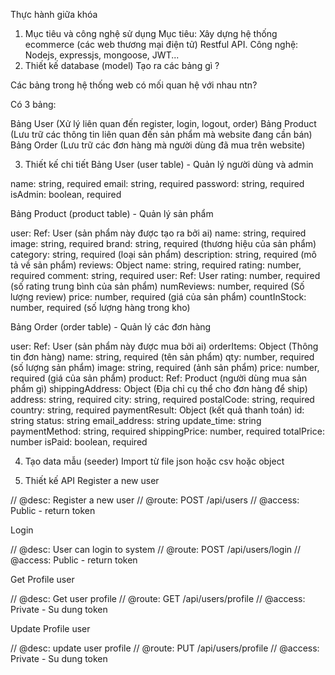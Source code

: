 Thực hành giữa khóa
1. Mục tiêu và công nghệ sử dụng
Mục tiêu: Xây dựng hệ thống ecommerce (các web thương mại điện tử) Restful API.
Công nghệ: Nodejs, expressjs, mongoose, JWT...
2. Thiết kế database (model)
Tạo ra các bảng gì ?

Các bảng trong hệ thống web có mối quan hệ với nhau ntn?

Có 3 bảng:

Bảng User (Xử lý liên quan đến register, login, logout, order)
Bảng Product (Lưu trữ các thông tin liên quan đến sản phẩm mà website đang cần bán)
Bảng Order (Lưu trữ các đơn hàng mà người dùng đã mua trên website)

3. Thiết kế chi tiết
Bảng User (user table) - Quản lý người dùng và admin

name: string, required
email: string, required
password: string, required
isAdmin: boolean, required

Bảng Product (product table) - Quản lý sản phẩm

user: Ref: User (sản phẩm này được tạo ra bởi ai)
name: string, required
image: string, required
brand: string, required (thương hiệu của sản phẩm)
category: string, required (loại sản phẩm)
description: string, required (mô tả về sản phẩm)
reviews: Object
name: string, required
rating: number, required
comment: string, required
user: Ref: User
rating: number, required (số rating trung bình của sản phẩm)
numReviews: number, required (Số lượng review)
price: number, required (giá của sản phẩm)
countInStock: number, required (số lượng hàng trong kho)


Bảng Order (order table) - Quản lý các đơn hàng

user: Ref: User (sản phẩm này được mua bởi ai)
orderItems: Object (Thông tin đơn hàng)
name: string, required (tên sản phẩm)
qty: number, required (số lượng sản phẩm)
image: string, required (ảnh sản phẩm)
price: number, required (giá của sản phẩm)
product: Ref: Product (người dùng mua sản phẩm gì)
shippingAddress: Object (Địa chỉ cụ thể cho đơn hàng để ship)
address: string, required
city: string, required
postalCode: string, required
country: string, required
paymentResult: Object (kết quả thanh toán)
id: string
status: string
email_address: string
update_time: string
paymentMethod: string, required
shippingPrice: number, required
totalPrice: number
isPaid: boolean, required

4. Tạo data mẫu (seeder)
Import từ file json hoặc csv hoặc object

5. Thiết kế API
Register a new user

// @desc: Register a new user
// @route: POST /api/users
// @access: Public - return token

Login

// @desc: User can login to system
// @route: POST /api/users/login
// @access: Public - return token

Get Profile user

// @desc: Get user profile
// @route: GET /api/users/profile
// @access: Private - Su dung token

Update Profile user

// @desc: update user profile
// @route: PUT /api/users/profile
// @access: Private - Su dung token